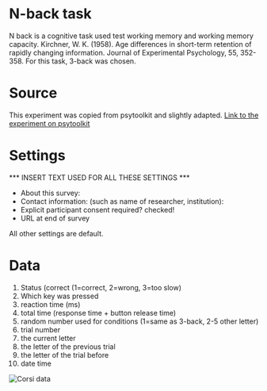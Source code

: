 # N-back task
N back is a cognitive task used test working memory and working memory capacity.
Kirchner, W. K. (1958). Age differences in short-term retention of rapidly changing information. Journal of Experimental Psychology, 55, 352-358.
For this task, 3-back was chosen.

# Source
This experiment was copied from psytoolkit and slightly adapted.
[Link to the experiment on psytoolkit](https://www.psytoolkit.org/experiment-library/nback.html)

# Settings
***  INSERT TEXT USED FOR ALL THESE SETTINGS  ***
- About this survey:
- Contact information: (such as name of researcher, institution):
- Explicit participant consent required?  checked!
- URL at end of survey

All other settings are default.

# Data
1.	Status (correct (1=correct, 2=wrong, 3=too slow)
2.	Which key was pressed
3.	reaction time (ms)
4.	total time (response time + button release time)
5.	random number used for conditions (1=same as 3-back, 2-5 other letter)
6.	trial number
7.	the current letter
8.	the letter of the previous trial
9.	the letter of the trial before
10.	date time


![Corsi data](./instruction_images/n_back_data.jpg)
